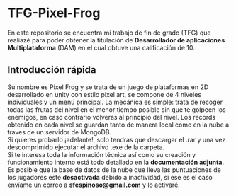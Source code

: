 # TFG-Pixel-Frog
En este repositorio se encuentra mi trabajo de fin de grado (TFG) que realiazé para poder obtener la titulación de **Desarrollador de aplicaciones Multiplataforma** (DAM) en el cual obtuve una calificación de 10.
## Introducción rápida
Su nombre es Pixel Frog y se trata de un juego de plataformas en 2D desarrollado en unity con estilo pixel art, se compone de 4 niveles individuales y un menú principal.
La mecánica es simple: trata de recoger todas las frutas del nivel en el menor tiempo posible sin que te golpeen los enemigos, en caso contrario volveras al principio del nivel.
Los records obtenido en cada nivel se guardan tanto de manera local como en la nube a traves de un servidor de MongoDB. <br>
Si quieres probarlo ¡adelante!, solo tendras que descargar el .rar y una vez descomprimido ejecutar el archivo .exe de la carpeta. <br>
Si te interesa toda la información técnica así como su creación y funcionamiento interno está todo detallado en la **documentación adjunta**.
Es posible que la base de datos de la nube que lleva las puntuaciones de los jugadores este **desactivada** debido a inactividad, si ese es el caso envíame un correo a **sfespinoso@gmail.com** y lo activaré.
